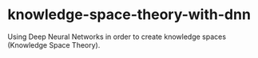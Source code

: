 # knowledge-space-theory-with-dnn
Using Deep Neural Networks in order to create knowledge spaces (Knowledge Space Theory).
